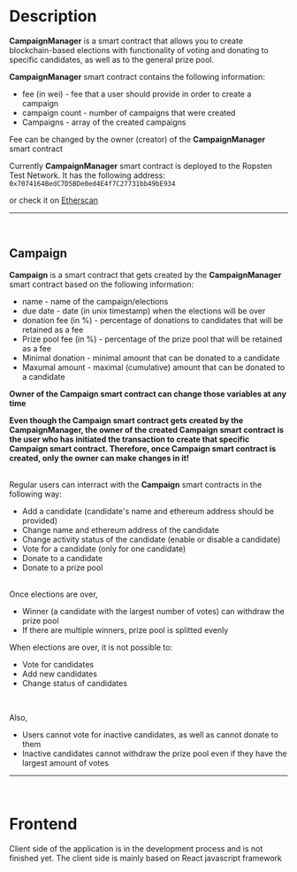 # Description

**CampaignManager** is a smart contract that allows you to create blockchain-based elections with functionality of voting and donating to specific candidates, as well as to the general prize pool.

**CampaignManager** smart contract contains the following information:

-   fee (in wei) - fee that a user should provide in order to create a campaign
-   campaign count - number of campaigns that were created
-   Campaigns - array of the created campaigns

Fee can be changed by the owner (creator) of the **CampaignManager** smart contract

Currently **CampaignManager** smart contract is deployed to the Ropsten Test Network. It has the following address:
`0x7074164BedC7D5BDe0ed4E4f7C27731bb49bE934`

or check it on [Etherscan](https://ropsten.etherscan.io/address/0x7074164BedC7D5BDe0ed4E4f7C27731bb49bE934)

---

<br>

## Campaign

**Campaign** is a smart contract that gets created by the **CampaignManager** smart contract based on the following information:

-   name - name of the campaign/elections
-   due date - date (in unix timestamp) when the elections will be over
-   donation fee (in %) - percentage of donations to candidates that will be retained as a fee
-   Prize pool fee (in %) - percentage of the prize pool that will be retained as a fee
-   Minimal donation - minimal amount that can be donated to a candidate
-   Maxumal amount - maximal (cumulative) amount that can be donated to a candidate

**Owner of the Campaign smart contract can change those variables at any time**

**Even though the Campaign smart contract gets created by the CampaignManager, the owner of the created Campaign smart contract is the user who has initiated the transaction to create that specific Campaign smart contract. Therefore, once Campaign smart contract is created, only the owner can make changes in it!**
<br>
<br>

Regular users can interract with the **Campaign** smart contracts in the following way:

-   Add a candidate (candidate's name and ethereum address should be provided)
-   Change name and ethereum address of the candidate
-   Change activity status of the candidate (enable or disable a candidate)
-   Vote for a candidate (only for one candidate)
-   Donate to a candidate
-   Donate to a prize pool

<br>
Once elections are over,

-   Winner (a candidate with the largest number of votes) can withdraw the prize pool
-   If there are multiple winners, prize pool is splitted evenly

When elections are over, it is not possible to:

-   Vote for candidates
-   Add new candidates
-   Change status of candidates

<br>

Also,

-   Users cannot vote for inactive candidates, as well as cannot donate to them
-   Inactive candidates cannot withdraw the prize pool even if they have the largest amount of votes

---

<br>

# Frontend

Client side of the application is in the development process and is not finished yet. The client side is mainly based on React javascript framework
